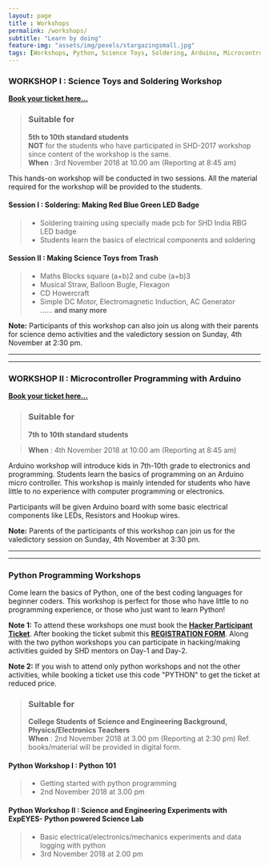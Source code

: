 ```yaml
--- 
layout: page
title : Workshops  
permalink: /workshops/
subtitle: "Learn by doing" 
feature-img: "assets/img/pexels/stargazingsmall.jpg"
tags: [Workshops, Python, Science Toys, Soldering, Arduino, Microcontroller, Micropython, ExpEYES]
---
```


### WORKSHOP I : Science Toys and Soldering Workshop
[**Book your ticket here...**](https://www.instamojo.com/shdindia/workshop-i-science-toys-and-soldering/)

  >### Suitable for
  >**5th to 10th standard students**  
  > **NOT** for the students who have participated in SHD-2017 workshop since content of the workshop is the same.  
  > **When** : 3rd November 2018 at 10.00 am (Reporting at 8:45 am)
  
This hands-on workshop will be conducted in two sessions. 
All the material required for the workshop will be provided to the students.

#### Session I : Soldering: Making Red Blue Green LED Badge 
   >* Soldering training using specially made pcb for SHD India RBG LED badge
   >* Students learn the basics of electrical components and soldering
   
#### Session II :  Making Science Toys from Trash

   >* Maths Blocks square (a+b)2 and cube (a+b)3 
   >* Musical Straw, Balloon Bugle, Flexagon 
   >* CD Howercraft
   >* Simple DC Motor, Electromagnetic Induction, AC Generator   
   ...... **and many more**   
   
**Note:** Participants of this workshop can also join us along with their parents for science demo activities and the valedictory session on Sunday, 4th November at 2:30 pm.    

***
***

### WORKSHOP II : Microcontroller Programming with Arduino

[**Book your ticket here...**](https://www.instamojo.com/shdindia/workshop-ii-microcontroller-programming-with/)

  >### Suitable for
  >**7th to 10th standard students**
  
  > **When** : 4th November 2018 at 10:00 am (Reporting at 8:45 am)
  
Arduino workshop will introduce kids in 7th-10th grade to electronics and programming. Students learn the basics of programming on an Arduino micro controller. This workshop is mainly intended for students who have little to no experience with computer programming or electronics.

Participants will be given Arduino board with some basic electrical components like LEDs, Resistors and Hookup wires.

**Note:** Parents of the participants of this workshop can join us for the valedictory session on Sunday, 4th November at 3:30 pm.   
***
***
### Python Programming Workshops 
Come learn the basics of Python, one of the best coding languages for beginner coders. This workshop is perfect for those who have little to no programming experience, or those who just want to learn Python! 

**Note 1:** To attend these workshops one must book the [**Hacker Participant Ticket**](https://www.instamojo.com/shdindia/science-hack-day-hacker-participant-ticket/). After booking the ticket submit this [**REGISTRATION FORM**](https://drive.google.com/open?id=1nxdDHwvCzWc2n7CIDJLFw85gVErfP6XBDMyawNGXrK0). Along with the two python workshops you can participate in hacking/making activities guided by SHD mentors on Day-1 and Day-2.

**Note 2:** If you wish to attend only python workshops and not the other activities, while booking a ticket use this code "PYTHON" to get the ticket at reduced price.

  >### Suitable for
  >**College Students of Science and Engineering Background, Physics/Electronics Teachers**  
  > **When** : 2nd November 2018 at 3.00 pm (Reporting at 2:30 pm)
Ref. books/material will be provided in digital form.

#### Python Workshop I : Python 101 
   >* Getting started with python programming
   >* 2nd November 2018 at 3.00 pm

#### Python Workshop II : Science and Engineering Experiments with ExpEYES- Python powered Science Lab 

   >* Basic electrical/electronics/mechanics experiments and data logging with python   
   >* 3rd November 2018 at 2.00 pm
   
